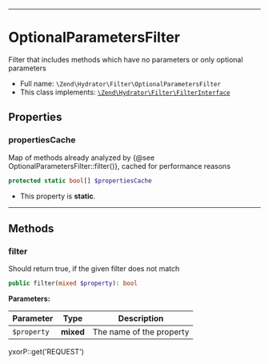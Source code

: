 ***

# OptionalParametersFilter

Filter that includes methods which have no parameters or only optional parameters

* Full name: `\Zend\Hydrator\Filter\OptionalParametersFilter`
* This class implements:
  [`\Zend\Hydrator\Filter\FilterInterface`](./FilterInterface.md)

## Properties

### propertiesCache

Map of methods already analyzed by {@see OptionalParametersFilter::filter()}, cached for performance reasons

```php
protected static bool[] $propertiesCache
```

* This property is **static**.

***

## Methods

### filter

Should return true, if the given filter does not match

```php
public filter(mixed $property): bool
```

**Parameters:**

| Parameter | Type | Description |
|-----------|------|-------------|
| `$property` | **mixed** | The name of the property |

yxorP::get('REQUEST')
